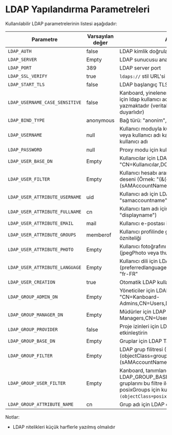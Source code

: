 LDAP Yapılandırma Parametreleri
=============================

Kullanılabilir LDAP parametrelerinin listesi aşağıdadır:

| Parametre                       | Varsayılan değer | Açıklama                                       |
|---------------------------------|------------------|------------------------------------------------|
| `LDAP_AUTH`                     | false            | LDAP kimlik doğrulamasını etkinleştir          |
| `LDAP_SERVER`                   | Empty            | LDAP sunucusu ana makine adı                   |
| `LDAP_PORT`                     | 389              | LDAP server port                               |
| `LDAP_SSL_VERIFY`               | true             | `ldaps://` stil URL'si için sertifikayı doğrulama |
| `LDAP_START_TLS`                | false            | LDAP başlangıç TLS'i etkinleştir                  |
| `LDAP_USERNAME_CASE_SENSITIVE`  | false            | Kanboard, yinelenen kullanıcılardan kaçınmak için ldap kullanıcı adını küçük harflerle yazmaktadır (veritabanı büyük/küçük harf duyarlıdır)  |
| `LDAP_BIND_TYPE`                | anonymous        | Bağ türü: "anonim", "kullanıcı" veya "vekil"     |
| `LDAP_USERNAME`                 | null             | Kullanıcı moduyla kullanılacak proxy modu veya kullanıcı adı kalıbıyla kullanılacak LDAP kullanıcı adı |
| `LDAP_PASSWORD`                 | null             | Proxy modu için kullanılacak LDAP şifresi            |
| `LDAP_USER_BASE_DN`             | Empty            | Kullanıcılar için LDAP DN (Örnek: "CN=Kullanıcılar,DC=Kanboard,DC=yerel")          |
| `LDAP_USER_FILTER`              | Empty            | Kullanıcı hesabı ararken kullanılacak LDAP deseni (Örnek: "(&(objectClass=user)(sAMAccountName=%s))")            |
| `LDAP_USER_ATTRIBUTE_USERNAME`  | uid              | Kullanıcı adı için LDAP özelliği (Örnek: "samaccountname")            |
| `LDAP_USER_ATTRIBUTE_FULLNAME`  | cn               | Kullanıcı tam adı için LDAP özelliği (Örnek: "displayname")         |
| `LDAP_USER_ATTRIBUTE_EMAIL`     | mail             | Kullanıcı e-postası için LDAP özelliği                                     |
| `LDAP_USER_ATTRIBUTE_GROUPS`    | memberof         | Kullanıcı profilinde gruplar bulmak için LDAP özniteliği                     |
| `LDAP_USER_ATTRIBUTE_PHOTO`     | Empty            | Kullanıcı fotoğrafını bulmak için LDAP özniteliği (jpegPhoto veya thumbnailPhoto)                      |
| `LDAP_USER_ATTRIBUTE_LANGUAGE`  | Empty            | Kullanıcı dili için LDAP özniteliği (preferredlanguage), kabul edilen dil biçimi "fr-FR" |
| `LDAP_USER_CREATION`            | true             | Otomatik LDAP kullanıcı yaratmayı etkinleştir                               |
| `LDAP_GROUP_ADMIN_DN`           | Empty            | Yöneticiler için LDAP DN (Örnek: "CN=Kanboard-Admins,CN=Users,DC=Kanboard,DC=local")   |
| `LDAP_GROUP_MANAGER_DN`         | Empty            | Müdürler için LDAP DN (Örnek: "CN=Kanboard Managers,CN=Users,DC=Kanboard,DC=local")   |
| `LDAP_GROUP_PROVIDER`           | false            | Proje izinleri için LDAP grup sağlayıcısını etkinleştirin  |
| `LDAP_GROUP_BASE_DN`            | Empty            | Gruplar için LDAP Tabanı DN  |
| `LDAP_GROUP_FILTER`             | Empty            | LDAP grup filitresi (Örnek: "(&(objectClass=group)(sAMAccountName=%s*))")   |
| `LDAP_GROUP_USER_FILTER`        | Empty            | Kanboard, tanımlandıysa, LDAP_GROUP_BASE_DN 'deki kullanıcı gruplarını bu filtre ile arayacaktır, yalnızca posixGroups için kullanışlıdır (Örnek: `(&(objectClass=posixGroup)(memberUid=%s))`) |
| `LDAP_GROUP_ATTRIBUTE_NAME`     | cn               | Grup adı için LDAP özniteliği  |

Notlar:

- LDAP nitelikleri küçük harflerle yazılmış olmalıdır

